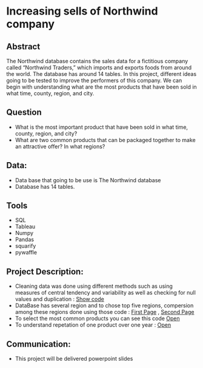 
# Increasing sells of Northwind company 

## Abstract 
The Northwind database contains the sales data for a fictitious company called “Northwind Traders,” which imports and exports foods from around the world. The database has around 14 tables. In this project, different ideas going to be tested to improve the performers of this company. We can begin with understanding what are the most products that have been sold in what time, county, region, and city.

## Question
* What is the most important product that have been sold in what time, county, region, and city?
* What are two common products that can be packaged together to make an attractive offer? In what regions?


## Data:
* Data base that going to be use is The Northwind database
* Database has 14 tables.

## Tools
* SQL
* Tableau
* Numpy
* Pandas
* squarify
* pywaffle

## Project Description:
* Cleaning data was done using different methods such as using measures of central tendency and variability as well as checking for null values and duplication : <a href="https://github.com/MohammedDev315/DataScience/blob/master/EDA_Northwind_Project/basic_data_checking.py"> Show code </a>
* DataBase has several region and to chose top five regions, compersion among these regions done using those code : <a href="https://github.com/MohammedDev315/DataScience/blob/master/EDA_Northwind_Project/comparison_between_regions.py">First Page</a> , <a href="https://github.com/MohammedDev315/DataScience/blob/master/EDA_Northwind_Project/products_growth_among_countries.py">Second Page</a>
* To select the most common products you can see this code <a href="https://github.com/MohammedDev315/DataScience/blob/master/EDA_Northwind_Project/product_waffle.py">Open</a>
* To understand repetation of one product over one year : <a href="https://github.com/MohammedDev315/DataScience/blob/master/EDA_Northwind_Project/one_product_repeteation.py"> Open</a>


## Communication:
* This project will be delivered powerpoint slides
